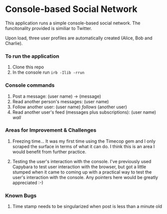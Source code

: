 # Console-based Social Network

This application runs a simple console-based social network. The funcitonality provided is similiar to Twitter.

Upon load, three user profiles are automatically created (Alice, Bob and Charlie).


### To run the application

1. Clone this repo
2. In the console run `irb -Ilib -rrun`

### Console commands

1. Post a message: (user name) -> (message)
2. Read another person's messages: (user name)
3. Follow another user: (user name) <em>follows</em> (another user)
4. Read another user's feed (messages plus subscriptions): (user name) <em>wall</em>

### Areas for Improvement & Challenges

1. Freezing time... It was my first time using the Timecop gem and I only scraped the surface in terms of what it can do. I think this is an area I would benefit from further practice. 

2. Testing the user's interaction with the console. I've previously used Capybara to test user interaction with the browser, but got a little stumped when it came to coming up with a practical way to test the user's interaction with the console. Any pointers here would be greatly appreciated :-)


### Known Bugs
1. Time stamp needs to be singularized when post is less than a minute old




